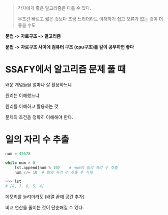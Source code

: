 > 각자에게 좋은 알고리즘은 다를 수 있다.
>
>  무조건 빠르고 짧은 것보다 조금 느리더라도 이해하기 쉽고 오류가 없는 것이 더 좋을 수도



**문법 -> 자료구조 -> 알고리즘**

**문법 -> 자료구조 사이에 컴퓨터 구조 (cpu구조)를 같이 공부하면 좋다**





# SSAFY에서 알고리즘 문제 풀 때

배운 개념들을 얼마나 잘 활용하느냐

원리는 이해했느냐

원리를 이해하고 활용하는 것



문제의 조건을 정확히 이해해야 한다.





# 일의 자리 수 추출

```python
num = 45678

while num > 0
	lst.append(num % 10)	# num의 일의 자리 수 추출
	num //= 10	# 일의 자리 수 추출 후 삭제

>>> lst
# [8, 7, 6, 5, 4]
```





메모리를 늘리더라도 (배열 끝에 공간 추가)

비교 연산을 줄이는 것이 단순해질 수 있다.

